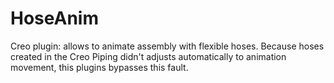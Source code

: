 # HoseAnim
Creo plugin: allows to animate assembly with flexible hoses. Because hoses created in the Creo Piping didn't adjusts automatically to animation movement, this plugins bypasses this fault.
